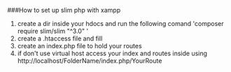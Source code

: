 ###How to set up slim php with xampp
1. create a dir inside your hdocs and run the following comand 'composer require slim/slim "^3.0" '
2. create a .htaccess file and fill
3. create an index.php file to hold your routes
4. if don't use virtual host access your index and routes inside using http://localhost/FolderName/index.php/YourRoute